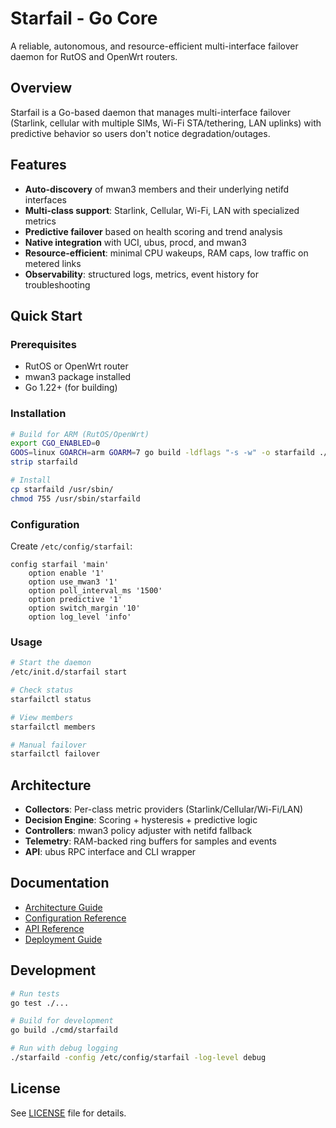 # Starfail - Go Core

A reliable, autonomous, and resource-efficient multi-interface failover daemon for RutOS and OpenWrt routers.

## Overview

Starfail is a Go-based daemon that manages multi-interface failover (Starlink, cellular with multiple SIMs, Wi-Fi STA/tethering, LAN uplinks) with predictive behavior so users don't notice degradation/outages.

## Features

- **Auto-discovery** of mwan3 members and their underlying netifd interfaces
- **Multi-class support**: Starlink, Cellular, Wi-Fi, LAN with specialized metrics
- **Predictive failover** based on health scoring and trend analysis
- **Native integration** with UCI, ubus, procd, and mwan3
- **Resource-efficient**: minimal CPU wakeups, RAM caps, low traffic on metered links
- **Observability**: structured logs, metrics, event history for troubleshooting

## Quick Start

### Prerequisites

- RutOS or OpenWrt router
- mwan3 package installed
- Go 1.22+ (for building)

### Installation

```bash
# Build for ARM (RutOS/OpenWrt)
export CGO_ENABLED=0
GOOS=linux GOARCH=arm GOARM=7 go build -ldflags "-s -w" -o starfaild ./cmd/starfaild
strip starfaild

# Install
cp starfaild /usr/sbin/
chmod 755 /usr/sbin/starfaild
```

### Configuration

Create `/etc/config/starfail`:

```uci
config starfail 'main'
    option enable '1'
    option use_mwan3 '1'
    option poll_interval_ms '1500'
    option predictive '1'
    option switch_margin '10'
    option log_level 'info'
```

### Usage

```bash
# Start the daemon
/etc/init.d/starfail start

# Check status
starfailctl status

# View members
starfailctl members

# Manual failover
starfailctl failover
```

## Architecture

- **Collectors**: Per-class metric providers (Starlink/Cellular/Wi-Fi/LAN)
- **Decision Engine**: Scoring + hysteresis + predictive logic
- **Controllers**: mwan3 policy adjuster with netifd fallback
- **Telemetry**: RAM-backed ring buffers for samples and events
- **API**: ubus RPC interface and CLI wrapper

## Documentation

- [Architecture Guide](docs/ARCHITECTURE.md)
- [Configuration Reference](docs/CONFIGURATION.md)
- [API Reference](docs/API_REFERENCE.md)
- [Deployment Guide](docs/DEPLOYMENT.md)

## Development

```bash
# Run tests
go test ./...

# Build for development
go build ./cmd/starfaild

# Run with debug logging
./starfaild -config /etc/config/starfail -log-level debug
```

## License

See [LICENSE](LICENSE) file for details.
